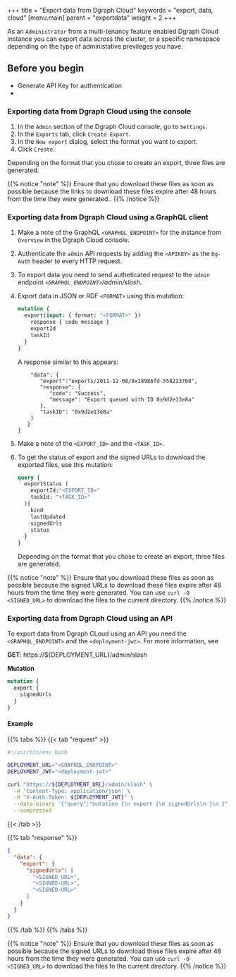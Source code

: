 +++
title = "Export data from Dgraph Cloud"
keywords = "export, data, cloud"
[menu.main]
    parent = "exportdata"
    weight = 2
+++

As an `Administrator` from a multi-tenancy feature enabled Dgraph Cloud instance you can export data across the cluster, or a specific namespace depending on the type of administative previleges you have.

## Before you begin

*  Generate API Key for authentication 
*  

### Exporting data from Dgraph Cloud using the console

1. In the `Admin` section of the Dgraph Cloud console, go to `Settings`. 
1. In the `Exports` tab, click `Create Export`.
1. In the `New export` dialog, select the format you want to export.
1. Click  `Create`.

Depending on the format that you chose to create an export, three files are generated.

{{% notice "note" %}}
Ensure that you download these files as soon as possible because the links to download these files expire after 48 hours from the time they were generated..
{{% /notice %}}


### Exporting data from Dgraph Cloud using a GraphQL client

1. Make a note of the GraphQL `<GRAPHQL_ENDPOINT>` for the instance from `Overview` in the Dgraph Cloud console.
1. Authenticate the `admin` API requests by adding the `<APIKEY>` as the `Dg-Auth` header to every HTTP request.
1. To export data you need to send autheticated request to the `admin` endpoint *`<GRAPHQL_ENDPOINT>`/admin/slash*.
1. Export data in JSON or RDF `<FORMAT>` using this mutation:

    ```graphql
    mutation {
      export(input: { format: "<FORMAT>" })
        response { code message }
        exportId
        taskId
      }
   }
   ``` 
   A response similar to this appears:

   ```{
       "data": {
          "export":"exports/2011-12-08/0x18986fd-558223708",
          "response": {
             "code": "Success",
             "message": "Export queued with ID 0x9d2e13e8a"
          },
          "taskID": "0x9d2e13e8a"
       }
      }
   }
   ```
1. Make a note of the `<EXPORT_ID>` and the `<TASK_ID>`.

1. To get the status of export and the signed URLs to download the exported files, use this mutation:
   ```graphql
   query {
     exportStatus (
       exportId:"<EXPORT_ID>"
       taskId: "<TASK_ID>"
     ){
       kind
       lastUpdated
       signedUrls
       status
     }
   }
   ```

   Depending on the format that you chose to create an export, three files are generated.
   
{{% notice "note" %}}
Ensure that you download these files as soon as possible because the signed URLs to download these files expire after 48 hours from the time they were generated. You can use `curl -O <SIGNED_URL>` to download the files to the current directory.
{{% /notice %}}   

### Exporting data from Dgraph Cloud using an API

To export data from Dgraph CLoud using an API you need the `<GRAPHQL_ENDPOINT>` and the `<deployment-jwt>`.
For more information, see 

**GET**: https://${DEPLOYMENT_URL}/admin/slash

**Mutation**

```graphql
mutation {
  export {
    signedUrls
  }
}
```

#### Example

{{% tabs %}} {{< tab "request" >}}
```bash
#!/usr/bin/env bash

DEPLOYMENT_URL="<GRAPHQL_ENDPOINT>"
DEPLOYMENT_JWT="<deployment-jwt>"

curl "https://${DEPLOYMENT_URL}/admin/slash" \
  -H 'Content-Type: application/json' \
  -H "X-Auth-Token: ${DEPLOYMENT_JWT}" \
  --data-binary '{"query":"mutation {\n export {\n signedUrls\n }\n }","variables":{}}' \
  --compressed
```
{{< /tab >}} 

{{% tab "response" %}}
```json
{
  "data": {
    "export": {
      "signedUrls": [
        "<SIGNED_URL>",
        "<SIGNED-URL>",
        "<SIGNED-URL>"
      ]
    }
  }
}
```
{{% /tab %}} {{% /tabs %}}


{{% notice "note" %}}
Ensure that you download these files as soon as possible because the signed URLs to download these files expire after 48 hours from the time they were generated. You can use `curl -O <SIGNED_URL>` to download the files to the current directory.
{{% /notice %}}  



   